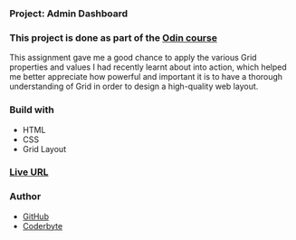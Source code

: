 ### Project: Admin Dashboard

### This project is done as part of the [Odin course](https://www.theodinproject.com/dashboard)

This assignment gave me a good chance to apply the various Grid properties and values I had recently learnt about into action, which helped me better appreciate how powerful and important it is to have a thorough understanding of Grid in order to design a high-quality web layout.

### Build with

- HTML
- CSS
- Grid Layout

### [Live URL](https://saba-bar95.github.io/admin-dashboard/)

### Author

- [GitHub](https://github.com/saba-bar95)
- [Coderbyte](https://coderbyte.com/profile/gegewp)
